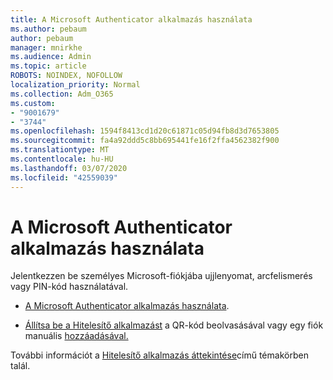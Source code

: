 ```yaml
---
title: A Microsoft Authenticator alkalmazás használata
ms.author: pebaum
author: pebaum
manager: mnirkhe
ms.audience: Admin
ms.topic: article
ROBOTS: NOINDEX, NOFOLLOW
localization_priority: Normal
ms.collection: Adm_O365
ms.custom:
- "9001679"
- "3744"
ms.openlocfilehash: 1594f8413cd1d20c61871c05d94fb8d3d7653805
ms.sourcegitcommit: fa4a92ddd5c8bb695441fe16f2ffa4562382f900
ms.translationtype: MT
ms.contentlocale: hu-HU
ms.lasthandoff: 03/07/2020
ms.locfileid: "42559039"
---
```

# <a name="using-the-microsoft-authenticator-app"></a>A Microsoft Authenticator alkalmazás használata

Jelentkezzen be személyes Microsoft-fiókjába ujjlenyomat, arcfelismerés vagy PIN-kód használatával.

- [A Microsoft Authenticator alkalmazás használata](https://support.microsoft.com/help/4026727/microsoft-account-how-to-use-the-microsoft-authenticator-app). 

- [Állítsa be a Hitelesítő alkalmazást](https://docs.microsoft.com/azure/active-directory/user-help/security-info-setup-auth-app) a QR-kód beolvasásával vagy egy fiók manuális [hozzáadásával.](https://docs.microsoft.com/azure/active-directory/user-help/user-help-auth-app-add-account-manual)  

További információt a [Hitelesítő alkalmazás áttekintése](https://docs.microsoft.com/azure/active-directory/user-help/user-help-auth-app-overview)című témakörben talál.
